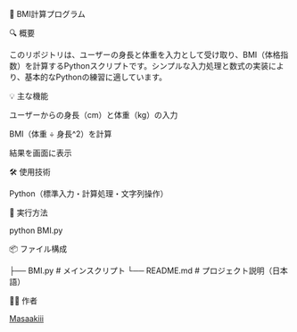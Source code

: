 🧮 BMI計算プログラム

🔍 概要

このリポジトリは、ユーザーの身長と体重を入力として受け取り、BMI（体格指数）を計算するPythonスクリプトです。シンプルな入力処理と数式の実装により、基本的なPythonの練習に適しています。

💡 主な機能

ユーザーからの身長（cm）と体重（kg）の入力

BMI（体重 ÷ 身長^2）を計算

結果を画面に表示

🛠️ 使用技術

Python（標準入力・計算処理・文字列操作）

🚀 実行方法

python BMI.py

📦 ファイル構成

├── BMI.py        # メインスクリプト
└── README.md     # プロジェクト説明（日本語）

🧑‍💻 作者

[Masaakiii](https://github.com/Masaakiii)
